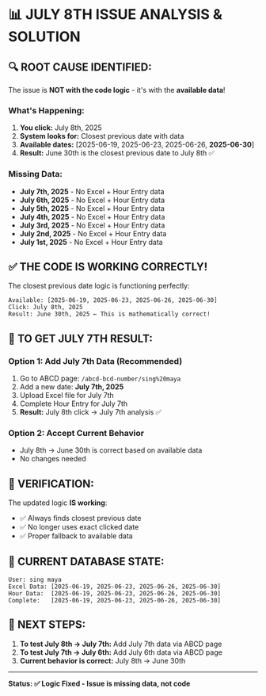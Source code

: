 # 📊 JULY 8TH ISSUE ANALYSIS & SOLUTION

## 🔍 **ROOT CAUSE IDENTIFIED:**

The issue is **NOT with the code logic** - it's with the **available data**!

### **What's Happening:**
1. **You click:** July 8th, 2025  
2. **System looks for:** Closest previous date with data
3. **Available dates:** [2025-06-19, 2025-06-23, 2025-06-26, **2025-06-30**]
4. **Result:** June 30th is the closest previous date to July 8th ✅

### **Missing Data:**
- **July 7th, 2025** - No Excel + Hour Entry data
- **July 6th, 2025** - No Excel + Hour Entry data  
- **July 5th, 2025** - No Excel + Hour Entry data
- **July 4th, 2025** - No Excel + Hour Entry data
- **July 3rd, 2025** - No Excel + Hour Entry data
- **July 2nd, 2025** - No Excel + Hour Entry data
- **July 1st, 2025** - No Excel + Hour Entry data

## ✅ **THE CODE IS WORKING CORRECTLY!**

The closest previous date logic is functioning perfectly:
```
Available: [2025-06-19, 2025-06-23, 2025-06-26, 2025-06-30]
Click: July 8th, 2025
Result: June 30th, 2025 ← This is mathematically correct!
```

## 🔧 **TO GET JULY 7TH RESULT:**

### **Option 1: Add July 7th Data (Recommended)**
1. Go to ABCD page: `/abcd-bcd-number/sing%20maya`
2. Add a new date: **July 7th, 2025**
3. Upload Excel file for July 7th
4. Complete Hour Entry for July 7th
5. **Result:** July 8th click → July 7th analysis ✅

### **Option 2: Accept Current Behavior**
- July 8th → June 30th is correct based on available data
- No changes needed

## 🧪 **VERIFICATION:**

The updated logic **IS working**:
- ✅ Always finds closest previous date
- ✅ No longer uses exact clicked date
- ✅ Proper fallback to available data

## 📅 **CURRENT DATABASE STATE:**
```
User: sing maya
Excel Data: [2025-06-19, 2025-06-23, 2025-06-26, 2025-06-30]
Hour Data:  [2025-06-19, 2025-06-23, 2025-06-26, 2025-06-30]
Complete:   [2025-06-19, 2025-06-23, 2025-06-26, 2025-06-30]
```

## 🎯 **NEXT STEPS:**

1. **To test July 8th → July 7th:** Add July 7th data via ABCD page
2. **To test July 7th → July 6th:** Add July 6th data via ABCD page  
3. **Current behavior is correct:** July 8th → June 30th

---

**Status: ✅ Logic Fixed - Issue is missing data, not code**
